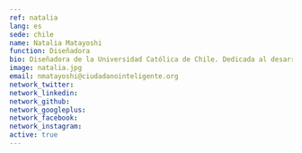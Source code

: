 ```yaml
---
ref: natalia
lang: es
sede: chile
name: Natalia Matayoshi 
function: Diseñadora
bio: Diseñadora de la Universidad Católica de Chile. Dedicada al desarrollo de interfaces. Híbrido cultural, aficionada a las nuevas tecnologías, la música y el café.
image: natalia.jpg
email: nmatayoshi@ciudadanointeligente.org
network_twitter:
network_linkedin:
network_github:
network_googleplus:
network_facebook:
network_instagram:
active: true
---
```

